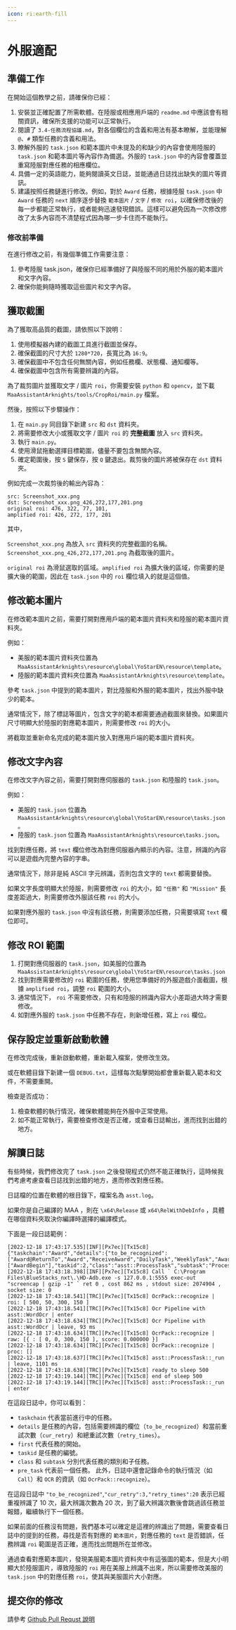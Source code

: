 ```yaml
---
icon: ri:earth-fill
---
```

# 外服適配

## 準備工作

在開始這個教學之前，請確保你已經：

1. 安裝並正確配置了所需軟體。在陸服或相應用戶端的 `readme.md` 中應該會有相關資訊，確保所支援的功能可以正常執行。
2. 閱讀了 `3.4-任務流程協議.md`，對各個欄位的含義和用法有基本瞭解，並能理解 `@`、`#` 類型任務的含義和用法。
3. 瞭解外服的 `task.json` 和範本圖片中未提及的和缺少的內容會使用陸服的 `task.json` 和範本圖片等內容作為備選。外服的 `task.json` 中的內容會覆蓋並重寫陸服對應任務的相應欄位。
4. 具備一定的英語能力，能夠閱讀英文日誌，並能通過日誌找出缺失的圖片等資訊。
5. 建議按照任務鏈進行修改。例如，對於 `Award` 任務，根據陸服 `task.json` 中 `Award` 任務的 `next` 順序逐步替換 `範本圖片` / `文字` / `修改 roi`，以確保修改後的每一步都能正常執行，或者能夠迅速發現錯誤。這樣可以避免因為一次修改修改了太多內容而不清楚程式因為哪一步卡住而不能執行。

### 修改前準備

在進行修改之前，有幾個準備工作需要注意：

1. 參考陸服 task.json，確保你已經準備好了與陸服不同的用於外服的範本圖片和文字內容。
2. 確保你能夠隨時獲取這些圖片和文字內容。

## 獲取截圖

為了獲取高品質的截圖，請依照以下說明：

1. 使用模擬器內建的截圖工具進行截圖並保存。
2. 確保截圖的尺寸大於 `1280*720`，長寬比為 `16:9`。
3. 確保截圖中不包含任何無關內容，例如任務欄、狀態欄、通知欄等。
4. 確保截圖中包含所有需要辨識的內容。

為了裁剪圖片並獲取文字 / 圖片 `roi`，你需要安裝 `python` 和 `opencv`，並下載 `MaaAssistantArknights/tools/CropRoi/main.py` 檔案。

然後，按照以下步驟操作：

1. 在 `main.py` 同目錄下新建 `src` 和 `dst` 資料夾。
2. 將需要修改大小或獲取文字 / 圖片 `roi` 的 **完整截圖** 放入 `src` 資料夾。
3. 執行 `main.py`。
4. 使用滑鼠拖動選擇目標範圍，儘量不要包含無關內容。
5. 確定範圍後，按 `S` 鍵保存，按 `Q` 鍵退出。裁剪後的圖片將被保存在 `dst` 資料夾。

例如完成一次裁剪後的輸出內容為：

``` log
src: Screenshot_xxx.png
dst: Screenshot_xxx.png_426,272,177,201.png
original roi: 476, 322, 77, 101,
amplified roi: 426, 272, 177, 201
```

其中，

`Screenshot_xxx.png` 為放入 `src` 資料夾的完整截圖的名稱。`Screenshot_xxx.png_426,272,177,201.png` 為截取後的圖片。

`original roi` 為滑鼠選取的區域。`amplified roi` 為擴大後的區域，你需要的是擴大後的範圍，因此在 `task.json` 中的 `roi` 欄位填入的就是這個值。

## 修改範本圖片

在修改範本圖片之前，需要打開對應用戶端的範本圖片資料夾和陸服的範本圖片資料夾。

例如：

- 美服的範本圖片資料夾位置為 `MaaAssistantArknights\resource\global\YoStarEN\resource\template`。
- 陸服的範本圖片資料夾位置為 `MaaAssistantArknights\resource\template`。

參考 `task.json` 中提到的範本圖片，對比陸服和外服的範本圖片，找出外服中缺少的範本。

通常情況下，除了標誌等圖片，包含文字的範本都需要通過截圖來替換。如果圖片尺寸明顯大於陸服的對應範本圖片，則需要修改 `roi` 的大小。

將截取並重新命名完成的範本圖片放入對應用戶端的範本圖片資料夾。

## 修改文字內容

在修改文字內容之前，需要打開對應伺服器的 `task.json` 和陸服的 `task.json`。

例如：

- 美服的 `task.json` 位置為 `MaaAssistantArknights\resource\global\YoStarEN\resource\tasks.json`。
- 陸服的 `task.json` 位置為 `MaaAssistantArknights\resource\tasks.json`。

找到對應任務，將 `text` 欄位修改為對應伺服器內顯示的內容。注意，辨識的內容可以是遊戲內完整內容的字串。

通常情況下，除非是純 ASCII 字元辨識，否則包含文字的 `text` 都需要替換。

如果文字長度明顯大於陸服，則需要修改 `roi` 的大小，如 `"任務"` 和 `"Mission"` 長度差距過大，則需要修改外服該任務 `roi` 的大小。

如果對應外服的 `task.json` 中沒有該任務，則需要添加任務，只需要填寫 `text` 欄位即可。

## 修改 ROI 範圍

1. 打開對應伺服器的 `task.json`，如美服的位置為 `MaaAssistantArknights\resource\global\YoStarEN\resource\tasks.json`
2. 找到對應需要修改的 `roi` 範圍的任務，使用您準備好的外服遊戲介面截圖，根據 `amplified roi`，調整 `roi` 範圍的大小。
3. 通常情況下， `roi` 不需要修改，只有和陸服的辨識內容大小差距過大時才需要修改。
4. 如對應外服的 `task.json` 中任務不存在，則新增任務，寫上 `roi` 欄位。

## 保存設定並重新啟動軟體

在修改完成後，重新啟動軟體，重新載入檔案，使修改生效。

或在軟體目錄下新建一個 `DEBUG.txt`，這樣每次點擊開始都會重新載入範本和文件，不需要重開。

檢查是否成功：

1. 檢查軟體的執行情況，確保軟體能夠在外服中正常使用。
2. 如不能正常執行，需要檢查修改是否正確，或查看日誌輸出，進而找到出錯的地方。

## 解讀日誌

有些時候，我們修改完了 `task.json` 之後發現程式仍然不能正確執行，這時候我們考慮考慮查看日誌找到出錯的地方，進而修改對應任務。

日誌檔的位置在軟體的根目錄下，檔案名為 `asst.log`。

如果你是自己編譯的 MAA ，則在 `\x64\Release` 或 `x64\RelWithDebInfo` ，具體在哪個資料夾取決你編譯時選擇的編譯模式。

下面是一段日誌範例：

``` log
[2022-12-18 17:43:17.535][INF][Px7ec][Tx15c8] {"taskchain":"Award","details":{"to_be_recognized":["Award@ReturnTo","Award","ReceiveAward","DailyTask","WeeklyTask","Award@CloseAnno","Award@CloseAnnoTexas","Award@TodaysSupplies","Award@FromStageSN"],"cur_retry":10,"retry_times":20},"first":["AwardBegin"],"taskid":2,"class":"asst::ProcessTask","subtask":"ProcessTask","pre_task":"AwardBegin"}
[2022-12-18 17:43:18.398][INF][Px7ec][Tx15c8] Call ` C:\Program Files\BlueStacks_nxt\.\HD-Adb.exe -s 127.0.0.1:5555 exec-out "screencap | gzip -1" ` ret 0 , cost 862 ms , stdout size: 2074904 , socket size: 0
[2022-12-18 17:43:18.541][TRC][Px7ec][Tx15c8] OcrPack::recognize | roi: [ 500, 50, 300, 150 ]
[2022-12-18 17:43:18.541][TRC][Px7ec][Tx15c8] Ocr Pipeline with asst::WordOcr | enter
[2022-12-18 17:43:18.634][TRC][Px7ec][Tx15c8] Ocr Pipeline with asst::WordOcr | leave, 93 ms
[2022-12-18 17:43:18.634][TRC][Px7ec][Tx15c8] OcrPack::recognize | raw: [{ : [ 0, 0, 300, 150 ], score: 0.000000 }]
[2022-12-18 17:43:18.634][TRC][Px7ec][Tx15c8] OcrPack::recognize | proc: []
[2022-12-18 17:43:18.637][TRC][Px7ec][Tx15c8] asst::ProcessTask::_run | leave, 1101 ms
[2022-12-18 17:43:18.638][TRC][Px7ec][Tx15c8] ready to sleep 500
[2022-12-18 17:43:19.144][TRC][Px7ec][Tx15c8] end of sleep 500
[2022-12-18 17:43:19.144][TRC][Px7ec][Tx15c8] asst::ProcessTask::_run | enter
```

在這段日誌中，你可以看到：

- `taskchain` 代表當前進行中的任務。
- `details` 是任務的內容，包括需要辨識的欄位（`to_be_recognized`）和當前重試次數（`cur_retry`）和總重試次數（`retry_times`）。
- `first` 代表任務的開始。
- `taskid` 是任務的編號。
- `class` 和 `subtask` 分別代表任務的類別和子任務。
- `pre_task` 代表前一個任務。
此外，日誌中還會記錄命令的執行情況（如 `Call`）和 `OCR` 的資訊（如 `OcrPack::recognize`）。

在這段日誌中 `"to_be_recognized"`,`"cur_retry":3,"retry_times":20` 表示已經重複辨識了 10 次，最大辨識次數為 20 次，到了最大辨識次數後會跳過該任務並報錯，繼續執行下一個任務。

如果前面的任務沒有問題，我們基本可以確定是這裡的辨識出了問題，需要查看日誌中的提到的任務，尋找是否有對應的 `範本圖片`，對應任務的 `text` 是否錯誤，任務辨識 `roi` 範圍是否正確，進而找出問題所在並修改。

通過查看對應範本圖片，發現美服範本圖片資料夾中有這張圖的範本，但是大小明顯大於陸服圖片，導致陸服的 `roi` 用在美服上辨識不出來，所以需要修改美服的 `task.json` 中的對應任務 `roi`，使其與美服圖片大小對應。

## 提交你的修改

請參考 [Github Pull Requst 說明](2.2-開發相關.md)
